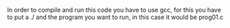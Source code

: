 In order to compile and run this code you have to use gcc, for this you have to put a ./ and the program you want to run, in this case it would be prog01.c
